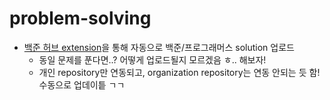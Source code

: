 # problem-solving
- [백준 허브 extension](https://bit.ly/3XR66UE)을 통해 자동으로 백준/프로그래머스 solution 업로드
  - 동일 문제를 푼다면..? 어떻게 업로드될지 모르겠음 ㅎ.. 해보자!
  - 개인 repository만 연동되고, organization repository는 연동 안되는 듯 함! 수동으로 업데이틑 ㄱㄱ
